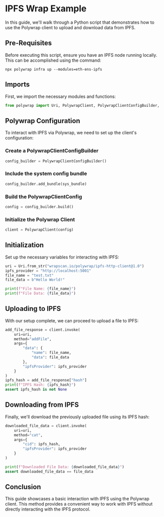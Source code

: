 # IPFS Wrap Example

In this guide, we\'ll walk through a Python script that demonstrates how
to use the Polywrap client to upload and download data from IPFS.

## Pre-Requisites

Before executing this script, ensure you have an IPFS node running
locally. This can be accomplished using the command:

```
npx polywrap infra up --modules=eth-ens-ipfs
```

## Imports

First, we import the necessary modules and functions:

<!-- name: test_ipfs -->
```python
from polywrap import Uri, PolywrapClient, PolywrapClientConfigBuilder, sys_bundle
```

## Polywrap Configuration

To interact with IPFS via Polywrap, we need to set up the client\'s
configuration:

### Create a PolywrapClientConfigBuilder

<!-- name: test_ipfs -->
```python
config_builder = PolywrapClientConfigBuilder()
```

### Include the system config bundle

<!-- name: test_ipfs -->
```python
config_builder.add_bundle(sys_bundle)
```

### Build the PolywrapClientConfig

<!-- name: test_ipfs -->
```python
config = config_builder.build()
```

### Initialize the Polywrap Client

<!-- name: test_ipfs -->
```python
client = PolywrapClient(config)
```

## Initialization

Set up the necessary variables for interacting with IPFS:

<!-- name: test_ipfs -->
```python
uri = Uri.from_str("wrapscan.io/polywrap/ipfs-http-client@1.0")
ipfs_provider = "http://localhost:5001"
file_name = "test.txt"
file_data = b"Hello World!"

print(f"File Name: {file_name}")
print(f"File Data: {file_data}")
```

## Uploading to IPFS

With our setup complete, we can proceed to upload a file to IPFS:

<!-- 
    name: test_ipfs;
    case: upload;
-->
```python
add_file_response = client.invoke(
    uri=uri,
    method="addFile",
    args={
        "data": {
            "name": file_name,
            "data": file_data
        },
        "ipfsProvider": ipfs_provider
    }
)
ipfs_hash = add_file_response["hash"]
print(f"IPFS Hash: {ipfs_hash}")
assert ipfs_hash is not None
```

## Downloading from IPFS

Finally, we\'ll download the previously uploaded file using its IPFS
hash:

<!-- 
    name: test_ipfs;
    case: download;
-->
```python
downloaded_file_data = client.invoke(
    uri=uri,
    method="cat",
    args={
        "cid": ipfs_hash,
        "ipfsProvider": ipfs_provider
    }
)

print(f"Downloaded File Data: {downloaded_file_data}")
assert downloaded_file_data == file_data
```

## Conclusion

This guide showcases a basic interaction with IPFS using the Polywrap
client. This method provides a convenient way to work with IPFS without
directly interacting with the IPFS protocol.
